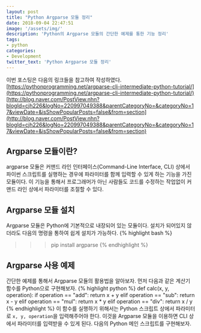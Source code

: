 ```yaml
---
layout: post
title: "Python Argparse 모듈 정리"
date: 2018-09-04 22:47:51
image: '/assets/img/'
description: 'Python의 Argparse 모듈의 간단한 예제를 통한 기능 정리'
tags:
- python
categories:
- Development
twitter_text: 'Python Argparse 모듈 정리'
---
```


이번 포스팅은 다음의 링크들을 참고하여 작성하였다.  
[https://pythonprogramming.net/argparse-cli-intermediate-python-tutorial/](https://pythonprogramming.net/argparse-cli-intermediate-python-tutorial/)  
[http://blog.naver.com/PostView.nhn?blogId=cjh226&logNo=220997049388&parentCategoryNo=&categoryNo=17&viewDate=&isShowPopularPosts=false&from=section](http://blog.naver.com/PostView.nhn?blogId=cjh226&logNo=220997049388&parentCategoryNo=&categoryNo=17&viewDate=&isShowPopularPosts=false&from=section)  

## Argparse 모듈이란?
argparse 모듈은 커맨드 라인 인터페이스(Command-Line Interface, CLI) 상에서 파이썬 스크립트를 실행하는 경우에 파라미터를 함께 입력할 수 있게 하는 기능을 가진 모듈이다. 이 기능을 통해서 프로그래머가 아닌 사람들도 코드를 수정하는 작업없이 커맨드 라인 상에서 파라미터를 조절할 수 있다.

## Argparse 모듈 설치
Argparse 모듈은 Python에 기본적으로 내장되어 있는 모듈이다. 설치가 되어있지 않더라도 다음의 명령을 통하여 쉽게 설치가 가능하다.
{% highlight bash %}
>>> pip install argparse
{% endhighlight %}

## Argparse 사용 예제
간단한 예제를 통해서 Argparse 모듈의 활용법을 알아보자. 먼저 다음과 같은 계산기 함수를 Python으로 구현해보자.
{% highlight python %}
def calc(x, y, operation):
  if operation == "add":
    return x + y
  elif operation == "sub":
    return x - y
  elif operation == "mul":
    return x * y
  elif operation == "div":
    return x / y
{% endhighlight %}
이 함수를 실행하기 위해서는 Python 스크립트 상에서 파라미터로 `x, y, operation`을 입력해주어야 한다. 이것을 Argparse 모듈을 이용하면 CLI 상에서 파라미터를 입력받을 수 있게 된다. 다음의 Python 메인 스크립트를 구현해보자.




